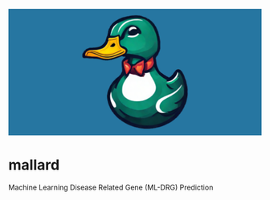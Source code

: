 <p align="center">
 <img src="https://github.com/anb94/mallard/blob/420c4863a773e3b2df901f6bd25cb119011866e9/mallardlogo.png">
</p>

# mallard
Machine Learning Disease Related Gene (ML-DRG) Prediction
